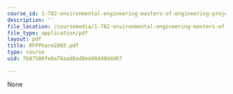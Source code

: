 ```yaml
---
course_id: 1-782-environmental-engineering-masters-of-engineering-project-fall-2003-spring-2004
description: ''
file_location: /coursemedia/1-782-environmental-engineering-masters-of-engineering-project-fall-2003-spring-2004/7b87500fe8a78aad8ad8ed40d49ddd67_RFPPharm2003.pdf
file_type: application/pdf
layout: pdf
title: RFPPharm2003.pdf
type: course
uid: 7b87500fe8a78aad8ad8ed40d49ddd67

---
```

None